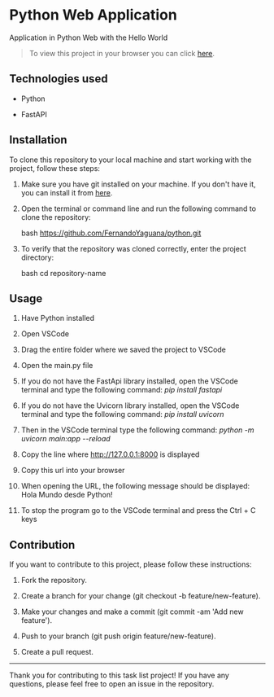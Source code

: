 # Python Web Application

Application in Python Web with the Hello World

> To view this project in your browser you can click [here](https://python-production-832a.up.railway.app/).

## Technologies used

- Python
  
- FastAPI

## Installation

To clone this repository to your local machine and start working with the project, follow these steps:

1. Make sure you have git installed on your machine. If you don't have it, you can install it from [here](https://git-scm.com/).

2. Open the terminal or command line and run the following command to clone the repository:

    bash
    https://github.com/FernandoYaguana/python.git
   
3. To verify that the repository was cloned correctly, enter the project directory:
   
    bash
    cd repository-name
    
## Usage

1. Have Python installed

2. Open VSCode

3. Drag the entire folder where we saved the project to VSCode

4. Open the main.py file 

5. If you do not have the FastApi library installed, open the VSCode terminal and type the following command: _pip install fastapi_

6. If you do not have the Uvicorn library installed, open the VSCode terminal and type the following command: _pip install uvicorn_

7. Then in the VSCode terminal type the following command: _python -m uvicorn main:app --reload_

8. Copy the line where http://127.0.0.1:8000 is displayed

9. Copy this url into your browser

10. When opening the URL, the following message should be displayed: Hola Mundo desde Python!

11. To stop the program go to the VSCode terminal and press the Ctrl + C keys  

## Contribution

If you want to contribute to this project, please follow these instructions:

1. Fork the repository.
   
2. Create a branch for your change (git checkout -b feature/new-feature).
   
3. Make your changes and make a commit (git commit -am 'Add new feature').
   
4. Push to your branch (git push origin feature/new-feature).
   
5. Create a pull request.

---

Thank you for contributing to this task list project! If you have any questions, please feel free to open an issue in the repository.
